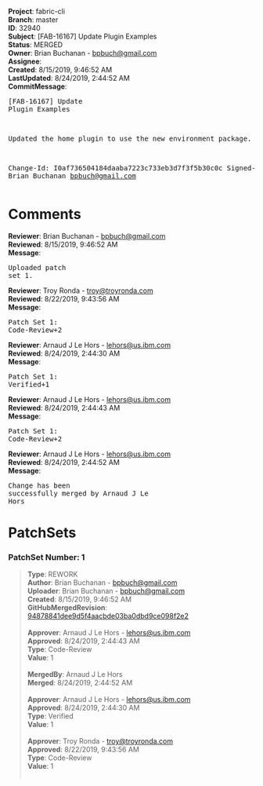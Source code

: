 <strong>Project</strong>: fabric-cli<br><strong>Branch</strong>: master<br><strong>ID</strong>: 32940<br><strong>Subject</strong>: [FAB-16167] Update Plugin Examples<br><strong>Status</strong>: MERGED<br><strong>Owner</strong>: Brian Buchanan - bpbuch@gmail.com<br><strong>Assignee</strong>:<br><strong>Created</strong>: 8/15/2019, 9:46:52 AM<br><strong>LastUpdated</strong>: 8/24/2019, 2:44:52 AM<br><strong>CommitMessage</strong>:<br><pre>[FAB-16167] Update Plugin Examples

Updated the home plugin to use the new environment package.

Change-Id: I0af736504184daaba7223c733eb3d7f3f5b30c0c
Signed-off-by: Brian Buchanan <bpbuch@gmail.com>
</pre><h1>Comments</h1><strong>Reviewer</strong>: Brian Buchanan - bpbuch@gmail.com<br><strong>Reviewed</strong>: 8/15/2019, 9:46:52 AM<br><strong>Message</strong>: <pre>Uploaded patch set 1.</pre><strong>Reviewer</strong>: Troy Ronda - troy@troyronda.com<br><strong>Reviewed</strong>: 8/22/2019, 9:43:56 AM<br><strong>Message</strong>: <pre>Patch Set 1: Code-Review+2</pre><strong>Reviewer</strong>: Arnaud J Le Hors - lehors@us.ibm.com<br><strong>Reviewed</strong>: 8/24/2019, 2:44:30 AM<br><strong>Message</strong>: <pre>Patch Set 1: Verified+1</pre><strong>Reviewer</strong>: Arnaud J Le Hors - lehors@us.ibm.com<br><strong>Reviewed</strong>: 8/24/2019, 2:44:43 AM<br><strong>Message</strong>: <pre>Patch Set 1: Code-Review+2</pre><strong>Reviewer</strong>: Arnaud J Le Hors - lehors@us.ibm.com<br><strong>Reviewed</strong>: 8/24/2019, 2:44:52 AM<br><strong>Message</strong>: <pre>Change has been successfully merged by Arnaud J Le Hors</pre><h1>PatchSets</h1><h3>PatchSet Number: 1</h3><blockquote><strong>Type</strong>: REWORK<br><strong>Author</strong>: Brian Buchanan - bpbuch@gmail.com<br><strong>Uploader</strong>: Brian Buchanan - bpbuch@gmail.com<br><strong>Created</strong>: 8/15/2019, 9:46:52 AM<br><strong>GitHubMergedRevision</strong>: [94878841dee9d5f4aacbde03ba0dbd9ce098f2e2](https://github.com/hyperledger/fabric-cli/commit/94878841dee9d5f4aacbde03ba0dbd9ce098f2e2)<br><br><strong>Approver</strong>: Arnaud J Le Hors - lehors@us.ibm.com<br><strong>Approved</strong>: 8/24/2019, 2:44:43 AM<br><strong>Type</strong>: Code-Review<br><strong>Value</strong>: 1<br><br><strong>MergedBy</strong>: Arnaud J Le Hors<br><strong>Merged</strong>: 8/24/2019, 2:44:52 AM<br><br><strong>Approver</strong>: Arnaud J Le Hors - lehors@us.ibm.com<br><strong>Approved</strong>: 8/24/2019, 2:44:30 AM<br><strong>Type</strong>: Verified<br><strong>Value</strong>: 1<br><br><strong>Approver</strong>: Troy Ronda - troy@troyronda.com<br><strong>Approved</strong>: 8/22/2019, 9:43:56 AM<br><strong>Type</strong>: Code-Review<br><strong>Value</strong>: 1<br><br></blockquote>